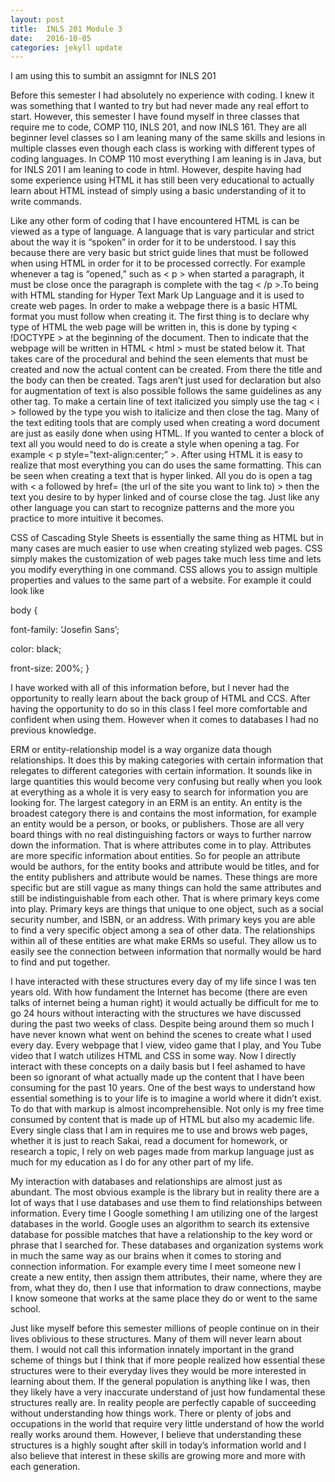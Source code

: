 ```yaml
---
layout: post
title:  INLS 201 Module 3
date:   2016-10-05
categories: jekyll update
---
```


<p> I am using this to sumbit an assigmnt for INLS 201 </p>

<p> Before this semester I had absolutely no experience with coding. I knew it was something that I wanted to try but had never made any real effort to start. However, this semester I have found myself in three classes that require me to code, COMP 110, INLS 201, and now INLS 161. They are all beginner level classes so I am leaning many of the same skills and lesions in multiple classes even though each class is working with different types of coding languages. In COMP 110 most everything I am leaning is in Java, but for INLS 201 I am leaning to code in html. However, despite having had some experience using HTML it has still been very educational to actually learn about HTML instead of simply using a basic understanding of it to write commands. </p>

<p> Like any other form of coding that I have encountered HTML is can be viewed as a type of language. A language that is vary particular and strict about the way it is “spoken” in order for it to be understood. I say this because there are very basic but strict guide lines that must be followed when using HTML in order for it to be processed correctly. For example whenever a tag is “opened,” such as < p > when started a paragraph, it must be close once the paragraph is complete with the tag < /p >.To being with HTML standing for Hyper Text Mark Up Language and it is used to create web pages. In order to make a webpage there is a basic HTML format you must follow when creating it. The first thing is to declare why type of HTML the web page will be written in, this is done by typing < !DOCTYPE > at the beginning of the document. Then to indicate that the webpage will be written in HTML < html > must be stated below it. That takes care of the procedural and behind the seen elements that must be created and now the actual content can be created. From there the title and the body can then be created. Tags aren’t just used for declaration but also for augmentation of text is also possible follows the same guidelines as any other tag. To make a certain line of text italicized you simply use the tag < i > followed by the type you wish to italicize and then close the tag. Many of the text editing tools that are comply used when creating a word document are just as easily done when using HTML. If you wanted to center a block of text all you would need to do is create a style when opening a tag. For example < p style=”text-align:center;” >. After using HTML it is easy to realize that most everything you can do uses the same formatting. This can be seen when creating a text that is hyper linked. All you do is open a tag with < a followed by href= (the url of the site you want to link to) > then the text you desire to by hyper linked and of course close the tag. Just like any other language you can start to recognize patterns and the more you practice to more intuitive it becomes.  </p> 

<p> CSS of Cascading Style Sheets is essentially the same thing as HTML but in many cases are much easier to use when creating stylized web pages. CSS simply makes the customization of web pages take much less time and lets you modify everything in one command. CSS allows you to assign multiple properties and values to the same part of a website. For example it could look like </p>

body {

font-family: ‘Josefin Sans’;

color: black; 

front-size: 200%; } 

<p> I have worked with all of this information before, but I never had the opportunity to really learn about the back group of HTML and CCS. After having the opportunity to do so in this class I feel more comfortable and confident when using them. However when it comes to databases I had no previous knowledge.  </p>

<p> ERM or entity-relationship model is a way organize data though relationships. It does this by making categories with certain information that relegates to different categories with certain information. It sounds like in large quantities this would become very confusing but really when you look at everything as a whole it is very easy to search for information you are looking for. The largest category in an ERM is an entity. An entity is the broadest category there is and contains the most information, for example an entity would be a person, or books, or publishers. Those are all very board things with no real distinguishing factors or ways to further narrow down the information. That is where attributes come in to play. Attributes are more specific information about entities. So for people an attribute would be authors, for the entity books and attribute would be titles, and for the entity publishers and attribute would be names. These things are more specific but are still vague as many things can hold the same attributes and still be indistinguishable from each other. That is where primary keys come into play. Primary keys are things that unique to one object, such as a social security number, and ISBN, or an address. With primary keys you are able to find a very specific object among a sea of other data. The relationships within all of these entities are what make ERMs so useful. They allow us to easily see the connection between information that normally would be hard to find and put together.  </p>

<p> I have interacted with these structures every day of my life since I was ten years old. With how fundament the Internet has become (there are even talks of internet being a human right) it would actually be difficult for me to go 24 hours without interacting with the structures we have discussed during the past two weeks of class. Despite being around them so much I have never known what went on behind the scenes to create what I used every day. Every webpage that I view, video game that I play, and You Tube video that I watch utilizes HTML and CSS in some way. Now I directly interact with these concepts on a daily basis but I feel ashamed to have been so ignorant of what actually made up the content that I have been consuming for the past 10 years. One of the best ways to understand how essential something is to your life is to imagine a world where it didn’t exist. To do that with markup is almost incomprehensible.  Not only is my free time consumed by content that is made up of HTML but also my academic life. Every single class that I am in requires me to use and brows web pages, whether it is just to reach Sakai, read a document for homework, or research a topic, I rely on web pages made from markup language just as much for my education as I do for any other part of my life. </p>

<p>	My interaction with databases and relationships are almost just as abundant. The most obvious example is the library but in reality there are a lot of ways that I use databases and use them to find relationships between information. Every time I Google something I am utilizing one of the largest databases in the world. Google uses an algorithm to search its extensive database for possible matches that have a relationship to the key word or phrase that I searched for. These databases and organization systems work in much the same way as our brains when it comes to storing and connection information. For example every time I meet someone new I create a new entity, then assign them attributes, their name, where they are from, what they do, then I use that information to draw connections, maybe I know someone that works at the same place they do or went to the same school. </p>

<p> Just like myself before this semester millions of people continue on in their lives oblivious to these structures. Many of them will never learn about them. I would not call this information innately important in the grand scheme of things but I think that if more people realized how essential these structures were to their everyday lives they would be more interested in learning about them. If the general population is anything like I was, then they likely have a very inaccurate understand of just how fundamental these structures really are. In reality people are perfectly capable of succeeding without understanding how things work. There or plenty of jobs and occupations in the world that require very little understand of how the world really works around them. However, I believe that understanding these structures is a highly sought after skill in today’s information world and I also believe that interest in these skills are growing more and more with each generation.  </p>







